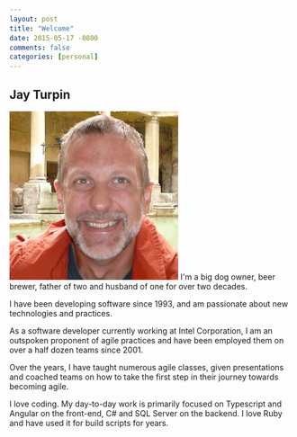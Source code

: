 ```yaml
---
layout: post
title: "Welcome"
date: 2015-05-17 -0800
comments: false
categories: [personal]
---
```


## Jay Turpin

![Jay Turpin](/images/JayTurpin-300x300.jpg)
I'm a big dog owner, beer brewer, father of two and husband of one for over two decades. 

I have been developing software since 1993, and am passionate about new technologies and practices. 

As a software developer currently working at Intel Corporation, I am an outspoken proponent of agile practices and have been employed them on over a half dozen teams since 2001. 

Over the years, I have taught numerous agile classes, given presentations and coached teams on how to take the first step in their journey towards becoming agile.

I love coding. My day-to-day work is primarily focused on Typescript and Angular on the front-end, C# and SQL Server on the backend. I love Ruby and have used it for build scripts for years.
